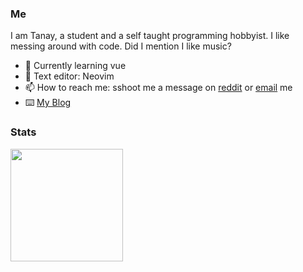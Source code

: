 ### Me

I am Tanay, a student and a self taught programming hobbyist. I like messing around with code. Did I mention I like music?

- 🌱 Currently learning vue
- 📔 Text editor: Neovim
- 📫 How to reach me: sshoot me a message on [reddit](https://reddit.com/u/KidnappingNemo) or [email](mailto:tanaybhardwaj24@gmail.com) me
- ⌨️ [My Blog](https://blogafee.netlify.app/) 

### Stats

<img height="180em" src="https://github-readme-stats.vercel.app/api?username=tanaybhardwaj24&theme=gruvbox&show_icons=truecount_private=true"/>
